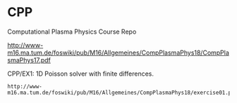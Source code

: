 # CPP
Computational Plasma Physics Course Repo

http://www-m16.ma.tum.de/foswiki/pub/M16/Allgemeines/CompPlasmaPhys18/CompPlasmaPhys17.pdf

CPP/EX1:
	1D Poisson solver with finite differences.
	
	http://www-m16.ma.tum.de/foswiki/pub/M16/Allgemeines/CompPlasmaPhys18/exercise01.pdf
